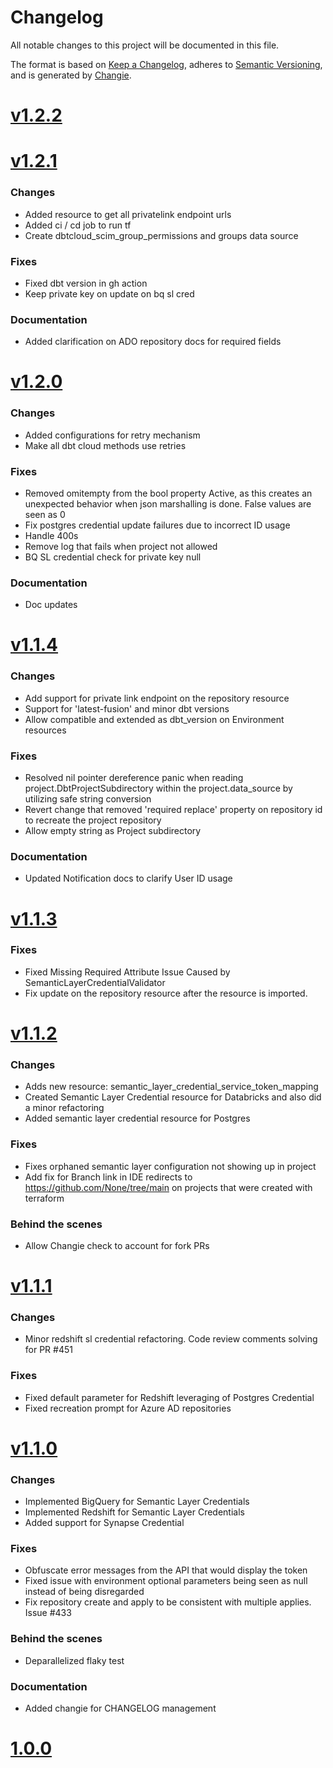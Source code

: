 # Changelog
All notable changes to this project will be documented in this file.

The format is based on [Keep a Changelog](https://keepachangelog.com/en/1.0.0/),
adheres to [Semantic Versioning](https://semver.org/spec/v2.0.0.html),
and is generated by [Changie](https://github.com/miniscruff/changie).


# [v1.2.2](https://github.com/dbt-labs/terraform-provider-dbtcloud/compare/v1.2.1...v1.2.2)

# [v1.2.1](https://github.com/dbt-labs/terraform-provider-dbtcloud/compare/v1.2.0...v1.2.1)
### Changes
* Added resource to get all privatelink endpoint urls
* Added ci / cd job to run tf
* Create dbtcloud_scim_group_permissions and groups data source
### Fixes
* Fixed dbt version in gh action
* Keep private key on update on bq sl cred
### Documentation
* Added clarification on ADO repository docs for required fields

# [v1.2.0](https://github.com/dbt-labs/terraform-provider-dbtcloud/compare/v1.1.4...v1.2.0)
### Changes
* Added configurations for retry mechanism
* Make all dbt cloud methods use retries
### Fixes
* Removed omitempty from the bool property Active, as this creates an unexpected behavior when json marshalling is done. False values are seen as 0
* Fix postgres credential update failures due to incorrect ID usage
* Handle 400s
* Remove log that fails when project not allowed
* BQ SL credential check for private key null
### Documentation
* Doc updates

# [v1.1.4](https://github.com/dbt-labs/terraform-provider-dbtcloud/compare/v1.1.3...v1.1.4)
### Changes
* Add support for private link endpoint on the repository resource
* Support for 'latest-fusion' and minor dbt versions
* Allow compatible and extended as dbt_version on Environment resources
### Fixes
* Resolved nil pointer dereference panic when reading project.DbtProjectSubdirectory within the project.data_source by utilizing safe string conversion
* Revert change that removed 'required replace' property on repository id to recreate the project repository
* Allow empty string as Project subdirectory
### Documentation
* Updated Notification docs to clarify User ID usage

# [v1.1.3](https://github.com/dbt-labs/terraform-provider-dbtcloud/compare/v1.1.2...v1.1.3)
### Fixes
* Fixed Missing Required Attribute Issue Caused by SemanticLayerCredentialValidator
* Fix update on the repository resource after the resource is imported.

# [v1.1.2](https://github.com/dbt-labs/terraform-provider-dbtcloud/compare/v1.1.1...v1.1.2)
### Changes
* Adds new resource: semantic_layer_credential_service_token_mapping
* Created Semantic Layer Credential resource for Databricks and also did a minor refactoring
* Added semantic layer credential resource for Postgres
### Fixes
* Fixes orphaned semantic layer configuration not showing up in project
* Add fix for Branch link in IDE redirects to https://github.com/None/tree/main on projects that were created with terraform
### Behind the scenes
* Allow Changie check to account for fork PRs

# [v1.1.1](https://github.com/dbt-labs/terraform-provider-dbtcloud/compare/v1.1.0...v1.1.1)
### Changes
* Minor redshift sl credential refactoring. Code review comments solving for PR #451
### Fixes
* Fixed default parameter for Redshift leveraging of Postgres Credential
* Fixed recreation prompt for Azure AD repositories

# [v1.1.0](https://github.com/dbt-labs/terraform-provider-dbtcloud/compare/v1.0.0...v1.1.0)
### Changes
* Implemented BigQuery for Semantic Layer Credentials
* Implemented Redshift for Semantic Layer Credentials
* Added support for Synapse Credential
### Fixes
* Obfuscate error messages from the API that would display the token
* Fixed issue with environment optional parameters being seen as null instead of being disregarded
* Fix repository create and apply to be consistent with multiple applies. Issue #433
### Behind the scenes
* Deparallelized flaky test
### Documentation
* Added changie for CHANGELOG management

# [1.0.0](https://github.com/dbt-labs/terraform-provider-dbtcloud/compare/v0.0.0...1.0.0)
